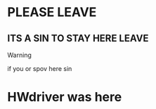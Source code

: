 # PLEASE  LEAVE
## ITS A SIN TO STAY HERE LEAVE


>[!WARNING]
>
>if you or spov here sin

# HWdriver was here
